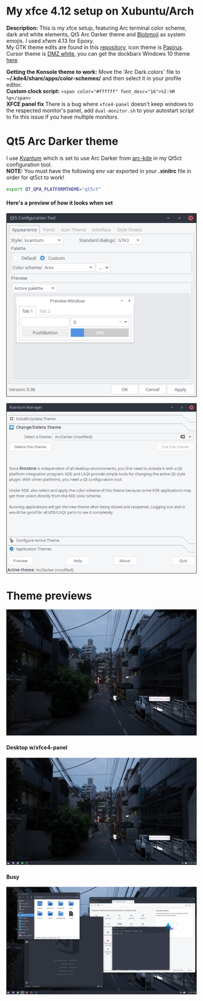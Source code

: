 # My xfce 4.12 setup on Xubuntu/Arch

**Description:** This is my xfce setup, featuring Arc terminal color scheme, dark and white elements, Qt5 Arc Darker theme and [Blobmoji](https://github.com/C1710/blobmoji) as system emojis. I used xfwm 4.13 for Epoxy. <br />
My GTK theme edits are found in this [repository](https://github.com/Vixtron/Arc-Darker-FixedBorder), icon theme is [Papirus](https://github.com/Vixtron/Papirus). <br />
Cursor theme is [DMZ white](https://www.gnome-look.org/p/999970/), you can get the dockbarx Windows 10 theme [here](https://github.com/Xseba360/DockBarX-Windows10)
<br />

**Getting the Konsole theme to work:** Move the 'Arc Dark.colors' file to **~/.kde4/share/apps/color-schemes/** and then select it in your profile editor.
<br />
**Custom clock script:** `<span color="#ffffff" font_desc="16">%I:%M %p</span>` 
<br />
**XFCE panel fix** There is a bug where `xfce4-panel` doesn't keep windows to the respected monitor's panel, add `dual-monitor.sh` to your autostart script to fix this issue if you have multiple monitors.

# Qt5 Arc Darker theme
I use [Kvantum](https://github.com/tsujan/Kvantum) which is set to use Arc Darker from [arc-kde](https://github.com/PapirusDevelopmentTeam/arc-kde) in my Qt5ct configuration tool.<br />
**NOTE:** You must have the following env var exported in your **.xinitrc** file in order for qt5ct to work!
```bash
export QT_QPA_PLATFORMTHEME="qt5ct"
```
#### Here's a preview of how it looks when set
![img4](https://github.com/Vixtron/xfce/blob/master/images/qt5ct.png)

![img5](https://github.com/Vixtron/xfce/blob/master/images/kvantum.png)

# Theme previews
![img1](https://github.com/Vixtron/xfce/blob/master/images/wallpaper.jpg)

#### Desktop w/xfce4-panel
![img2](https://github.com/Vixtron/xfce/blob/master/images/panel.png)

#### Busy
![img3](https://github.com/Vixtron/xfce/blob/master/images/busy.png)

